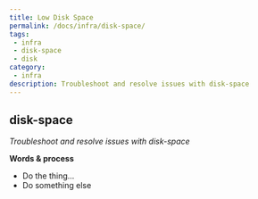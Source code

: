 ```yaml
---
title: Low Disk Space
permalink: /docs/infra/disk-space/
tags: 
 - infra
 - disk-space
 - disk
category:
 - infra
description: Troubleshoot and resolve issues with disk-space
---
```


## disk-space  

_Troubleshoot and resolve issues with disk-space_  

**Words & process**  
  * Do the thing...  
  * Do something else  
  
  
  
